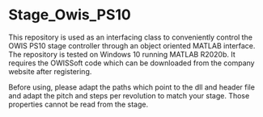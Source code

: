 # Stage_Owis_PS10

This repository is used as an interfacing class to conveniently control the OWIS PS10 stage controller through an object oriented MATLAB interface. The repository is tested on Windows 10 running MATLAB R2020b. It requires the OWISSoft code which can be downloaded from the company website after registering.

Before using, please adapt the paths which point to the dll and header file and adapt the pitch and steps per revolution to match your stage. Those properties cannot be read from the stage.